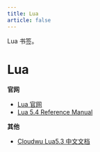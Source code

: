 ```yaml
---
title: Lua
article: false
---
```


Lua 书签。

<!-- more -->

# Lua

**官网**

* [Lua 官网](https://www.lua.org/)
* [Lua 5.4 Reference Manual](https://www.lua.org/manual/5.4/)

**其他**

* [Cloudwu Lua5.3 中文文档](https://cloudwu.github.io/lua53doc/)